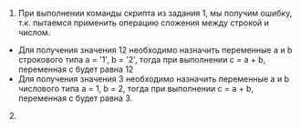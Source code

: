 1. При выполнении команды скрипта из задания 1, мы получим ошибку, т.к. пытаемся применить операцию сложения между строкой и числом.
 * Для получения значения 12 необходимо назначить переменные a и b строкового типа  a = '1', b = '2', тогда при выполнении c = a + b, переменная с будет равна 12
 * Для получения значения 3 необходимо назначить переменные a и b числового типа  a = 1, b = 2, тогда при выполнении c = a + b, переменная с будет равна 3.
2. 
